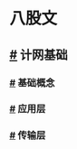 # 八股文



## [#](计网基础知识.md) 计网基础

### [#](计网基础知识.md) 基础概念

### [#](计网基础_应用层.md) 应用层

### [#](计网基础_传输层.md) 传输层



